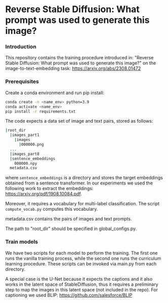 # Reverse Stable Diffusion: What prompt was used to generate this image?
### Introduction

This repository contains the training procedure introduced in: "Reverse Stable Diffusion: What prompt was
used to generate this image?" on the image-to-text-embedding task: https://arxiv.org/abs/2308.01472

### Prerequisites
Create a conda environment and run pip install:
```bash
conda create -n <name_env> python=3.9
conda activate <name_env>
pip install -r requirements.txt
```
The code expects a data set of image and text pairs, stored as follows:
```bash
|root_dir
  |images_part1
    |images
      |000000.png
  ...
  |images_part8
  |sentence_embeddings
    000000.npy
  metadata.csv
```
where ```sentence_embeddings``` is a directory and stores the target embeddings obtained from a sentence transformer.
In our experiments we used the following work to extract the embeddings: https://arxiv.org/pdf/1908.10084.pdf.


Moreover, it requires a vocabulary for multi-label classification. The script ```compute_vocab.py``` computes this vocabulary.

metadata.csv contains the pairs of images and text prompts.

The path to "root_dir" should be specified in global_configs.py.
### Train models

We have two scripts for each model to perform the training. The first one runs the vanilla training process, while 
the second one runs the curriculum learning procedure. These scripts can be invoked via main.py from each directory.

A special case is the U-Net because it expects the captions and it also works in the latent space of StableDiffusion, thus it requires
a preliminary step to map the images in this latent space (not included in the repo).
For captioning we used BLIP: https://github.com/salesforce/BLIP

### 


